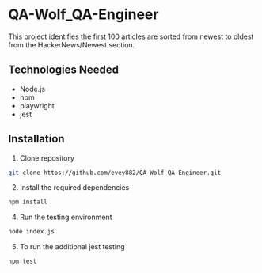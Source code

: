 # QA-Wolf_QA-Engineer
This project identifies the first 100 articles are sorted from newest to oldest from the HackerNews/Newest section.

## Technologies Needed
- Node.js
- npm
- playwright
- jest

## Installation
1. Clone repository
```bash
git clone https://github.com/evey882/QA-Wolf_QA-Engineer.git

```

2. Install the required dependencies
```bash
npm install
```

4. Run the testing environment
```bash
node index.js
```


5. To run the additional jest testing
```bash
npm test
```



